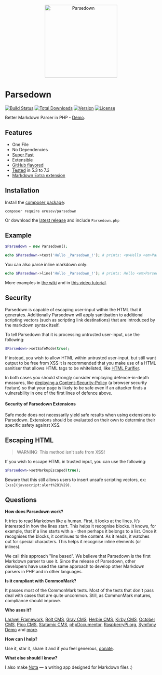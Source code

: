 <!-- ![Parsedown](https://i.imgur.com/yE8afYV.png) -->

<p align="center"><img alt="Parsedown" src="https://i.imgur.com/fKVY6Kz.png" width="240" /></p>

<h1>Parsedown</h1>

[![Build Status](https://travis-ci.org/erusev/parsedown.svg)](https://travis-ci.org/erusev/parsedown)
[![Total Downloads](https://poser.pugx.org/erusev/parsedown/d/total.svg)](https://packagist.org/packages/erusev/parsedown)
[![Version](https://poser.pugx.org/erusev/parsedown/v/stable.svg)](https://packagist.org/packages/erusev/parsedown)
[![License](https://poser.pugx.org/erusev/parsedown/license.svg)](https://packagist.org/packages/erusev/parsedown)

Better Markdown Parser in PHP - <a href="http://parsedown.org/demo">Demo</a>.

## Features

* One File
* No Dependencies
* [Super Fast](http://parsedown.org/speed)
* Extensible
* [GitHub flavored](https://github.github.com/gfm)
* [Tested](http://parsedown.org/tests/) in 5.3 to 7.3
* [Markdown Extra extension](https://github.com/erusev/parsedown-extra)

## Installation

Install the [composer package]:

    composer require erusev/parsedown

Or download the [latest release] and include `Parsedown.php`

[composer package]: https://packagist.org/packages/erusev/parsedown "The Parsedown package on packagist.org"
[latest release]: https://github.com/erusev/parsedown/releases/latest "The latest release of Parsedown"

## Example

```php
$Parsedown = new Parsedown();

echo $Parsedown->text('Hello _Parsedown_!'); # prints: <p>Hello <em>Parsedown</em>!</p>
```

You can also parse inline markdown only:

```php
echo $Parsedown->line('Hello _Parsedown_!'); # prints: Hello <em>Parsedown</em>!
```

More examples in [the wiki](https://github.com/erusev/parsedown/wiki/) and in [this video tutorial](http://youtu.be/wYZBY8DEikI).

## Security

Parsedown is capable of escaping user-input within the HTML that it generates. Additionally Parsedown will apply sanitisation to additional scripting vectors (such as scripting link destinations) that are introduced by the markdown syntax itself.

To tell Parsedown that it is processing untrusted user-input, use the following:

```php
$Parsedown->setSafeMode(true);
```

If instead, you wish to allow HTML within untrusted user-input, but still want output to be free from XSS it is recommended that you make use of a HTML sanitiser that allows HTML tags to be whitelisted, like [HTML Purifier](http://htmlpurifier.org/).

In both cases you should strongly consider employing defence-in-depth measures, like [deploying a Content-Security-Policy](https://scotthelme.co.uk/content-security-policy-an-introduction/) (a browser security feature) so that your page is likely to be safe even if an attacker finds a vulnerability in one of the first lines of defence above.

#### Security of Parsedown Extensions

Safe mode does not necessarily yield safe results when using extensions to Parsedown. Extensions should be evaluated on their own to determine their specific safety against XSS.

## Escaping HTML

> WARNING: This method isn't safe from XSS!

If you wish to escape HTML in trusted input, you can use the following:

```php
$Parsedown->setMarkupEscaped(true);
```

Beware that this still allows users to insert unsafe scripting vectors, ex: `[xss](javascript:alert%281%29)`.

## Questions

**How does Parsedown work?**

It tries to read Markdown like a human. First, it looks at the lines. It’s interested in how the lines start. This helps it recognise blocks. It knows, for example, that if a line starts with a `-` then perhaps it belongs to a list. Once it recognises the blocks, it continues to the content. As it reads, it watches out for special characters. This helps it recognise inline elements (or inlines).

We call this approach "line based". We believe that Parsedown is the first Markdown parser to use it. Since the release of Parsedown, other developers have used the same approach to develop other Markdown parsers in PHP and in other languages.

**Is it compliant with CommonMark?**

It passes most of the CommonMark tests. Most of the tests that don't pass deal with cases that are quite uncommon. Still, as CommonMark matures, compliance should improve.

**Who uses it?**

[Laravel Framework](https://laravel.com/), [Bolt CMS](http://bolt.cm/), [Grav CMS](http://getgrav.org/), [Herbie CMS](http://www.getherbie.org/), [Kirby CMS](http://getkirby.com/), [October CMS](http://octobercms.com/), [Pico CMS](http://picocms.org), [Statamic CMS](http://www.statamic.com/), [phpDocumentor](http://www.phpdoc.org/), [RaspberryPi.org](http://www.raspberrypi.org/), [Symfony Demo](https://github.com/symfony/demo) and [more](https://packagist.org/packages/erusev/parsedown/dependents).

**How can I help?**

Use it, star it, share it and if you feel generous, [donate](https://www.paypal.com/cgi-bin/webscr?cmd=_s-xclick&hosted_button_id=528P3NZQMP8N2).

**What else should I know?**

I also make [Nota](https://nota.md/) — a writing app designed for Markdown files :)
